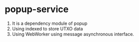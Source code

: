 # popup-service

1. It is a dependency module of popup
2. Using indexed to store UTXO data
3. Using WebWorker using message asynchronous interface. 
